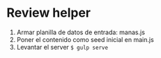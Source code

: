 # Review helper

1. Armar planilla de datos de entrada: manas.js
2. Poner el contenido como seed inicial en main.js
3. Levantar el server `$ gulp serve`

